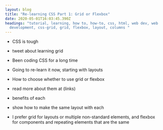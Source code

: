 ```yaml
---
layout: blog
title: "Re-learning CSS Part 1: Grid or Flexbox"
date: 2020-05-01T16:03:45.390Z
headings: "tutorial, learning, how to, how-to, css, html, web dev, web
  development, css-grid, grid, flexbox, layout, columns "
---
```

* CSS is tough

* tweet about learning grid

* Been coding CSS for a long time

* Going to re-learn it now, starting with layouts

* How to choose whether to use grid or flexbox

* read more about them at (links)

* benefits of each

* show how to make the same layout with each

* I prefer grid for layouts or multiple non-standard elements, and flexbox for components and repeating elements that are the same